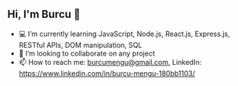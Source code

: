 ## Hi, I'm Burcu 👋

- 💻 I’m currently learning JavaScript, Node.js, React.js, Express.js, RESTful APIs, DOM manipulation, SQL
- 👯 I’m looking to collaborate on any project
- 📫 How to reach me: burcumengu@gmail.com,  LinkedIn: https://www.linkedin.com/in/burcu-mengu-180bb1103/
<!--
**BurcuMengu/BurcuMengu** is a ✨ _special_ ✨ repository because its `README.md` (this file) appears on your GitHub profile.

Here are some ideas to get you started:

- 🔭 I’m currently working on ...


- 🤔 I’m looking for help with ...
- 💬 Ask me about ...

- 😄 Pronouns: ...
- ⚡ Fun fact: ...
-->
